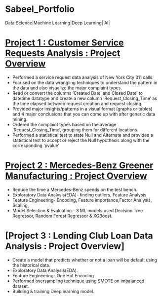 # Sabeel_Portfolio
Data Science|Machine Learning|Deep Learning| AI|

# [Project 1 : Customer Service Requests Analysis : Project Overview](https://github.com/syedsabeel88/Customer-Service-Requests-Analysis)
* Performed a service request data analysis of New York City 311 calls. 
* Focused on the data wrangling techniques to understand the pattern in the data and also visualize the major complaint types.
* Read or convert the columns ‘Created Date’ and Closed Date’ to datetime datatype and create a new column ‘Request_Closing_Time’ as the time elapsed between request creation and request closing.
* Provided major insights/patterns in a visual format (graphs or tables) and 4 major conclusions that you can come up with after generic data mining.
* Ordered the complaint types based on the average ‘Request_Closing_Time’, grouping them for different locations.
* Performed a statistical test to state Null and Alternate and provided a statistical test to accept or reject the Null hypothesis along with the corresponding ‘pvalue’

# [Project 2 : Mercedes-Benz Greener Manufacturing : Project Overview](https://github.com/syedsabeel88/Mercedes-Benz-Greener-Manufacturing)
* Reduce the time a Mercedes-Benz spends on the test bench.
* Exploratory Data Analysis(EDA)- finding outliers, Feature Analysis
* Feature Engineering- Encoding, Feature importance,Factor Analysis, Scaling,
* Model Selection & Evaluation - 3 ML models used Decision Tree Regressor, Random Forest Regressor & XGBoost.

# [Project 3 : Lending Club Loan Data Analysis : Project Overview]
* Create a model that predicts whether or not a loan will be default using the historical data.
* Exploratory Data Analysis(EDA).
* Feature Engineering- One Hot Encoding
* Performed oversampling technique using SMOTE on imbalanced dataset.
* Building & training Deep learning model. 
